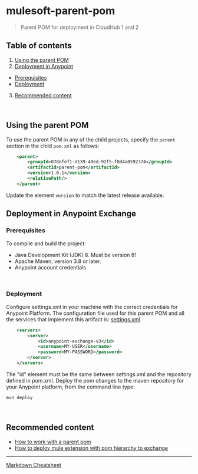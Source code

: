 # mulesoft-parent-pom
>Parent POM for deployment in CloudHub 1 and 2

## Table of contents
1. [Using the parent POM](#usinge-the-parent-pom)
2. [Deployment in Anypoint](#deployment-in-anypoint)
  * [Prerequisites](#prerequisites)
  * [Deployment](#deployment)
3. [Recommended content](#recommended-content)

<br>

## Using the parent POM
To use the parent POM in any of the child projects, specify the `parent`
section in the child `pom.xml` as follows:
```xml
	<parent>
		<groupId>078efef1-d139-48ed-92f5-f8d4a0592374</groupId>
		<artifactId>parent-pom</artifactId>
		<version>1.0.1</version>
		<relativePath/>
	</parent>
``` 

Update the element `version` to match the latest release available.

## Deployment in Anypoint Exchange

### Prerequisites
To compile and build the project:
* Java Development Kit (JDK) 8. Must be version 8!
* Apache Maven, version 3.8 or later.
* Anypoint account credentials

<br>

### Deployment
Configure settings.xml in your machine with the correct credentials for Anypoint Platform.
The configuration file used for this parent POM and all the services that implement this artifact is: [settings.xml](
https://github.com/jpontdia/mule-micorp-pom/blob/main/settings.xml)

```xml
	<servers>
		<server>
			<id>anypoint-exchange-v3</id>
			<username>MY-USER</username>
			<password>MY-PASSWORD</password>
		</server>
	</servers>
```

The "id" element must be the same between settings.xml and the repository defined in pom.xml.
Deploy the pom changes to the maven repository for your Anypoint platform, from the command line type:

```xml
mvn deploy
```

<br>

## Recommended content
* [How to work with a parent pom](https://help.mulesoft.com/s/article/How-to-work-with-a-parent-pom)
* [How to deploy mule extension with pom hierarchy to exchange](https://help.mulesoft.com/s/article/How-to-deploy-mule-extension-with-pom-hierarchy-to-exchange)

---
[Markdown Cheatsheet](https://github.com/adam-p/markdown-here/wiki/Markdown-Cheatsheet)